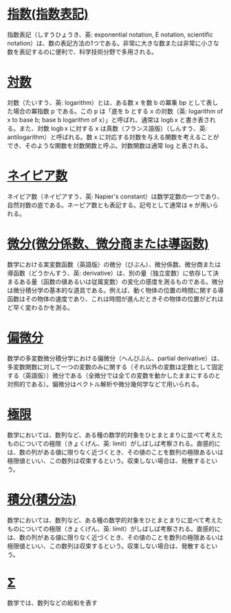 # [指数(指数表記)](https://ja.wikipedia.org/wiki/指数表記)
指数表記（しすうひょうき、英: exponential notation, E notation, scientific notation）は、数の表記方法の1つである。非常に大きな数または非常に小さな数を表記するのに便利で、科学技術分野で多用される。

# [対数](https://ja.wikipedia.org/wiki/対数)

対数（たいすう、英: logarithm）とは、ある数 x を数 b の冪乗 bp として表した場合の冪指数 p である。この p は「底を b とする x の対数（英: logarithm of x to base b; base b logarithm of x）」と呼ばれ、通常は logb x と書き表される。また、対数 logb x に対する x は真数（フランス語版）（しんすう、英: antilogarithm）と呼ばれる。数 x に対応する対数を与える関数を考えることができ、そのような関数を対数関数と呼ぶ。対数関数は通常 log と表される。

# [ネイピア数](https://ja.wikipedia.org/wiki/ネイピア数)
ネイピア数（ネイピアすう、英: Napier's constant）は数学定数の一つであり、自然対数の底である。ネーピア数とも表記する。記号として通常は e が用いられる。

# [微分(微分係数、微分商または導函数)](https://ja.wikipedia.org/wiki/微分)

数学における実変数函数（英語版）の微分（びぶん）、微分係数、微分商または導函数（どうかんすう、英: derivative）は、別の量（独立変数）に依存して決まるある量（函数の値あるいは従属変数）の変化の感度を測るものである。微分は微分積分学の基本的な道具である。例えば、動く物体の位置の時間に関する導函数はその物体の速度であり、これは時間が進んだときその物体の位置がどれほど早く変わるかを測る。


# [偏微分](https://ja.wikipedia.org/wiki/偏微分)

数学の多変数微分積分学における偏微分（へんびぶん、partial derivative）は、多変数関数に対して一つの変数のみに関する（それ以外の変数は定数として固定する（英語版））微分である（全微分では全ての変数を動かしたままにするのと対照的である）。偏微分はベクトル解析や微分幾何学などで用いられる。

# [極限](https://ja.wikipedia.org/wiki/極限)

数学においては、数列など、ある種の数学的対象をひとまとまりに並べて考えたものについての極限（きょくげん、英: limit）がしばしば考察される。直感的には、数の列がある値に限りなく近づくとき、その値のことを数列の極限あるいは極限値といい、この数列は収束するという。収束しない場合は、発散するという。

# [積分(積分法)](https://ja.wikipedia.org/wiki/積分法)

数学においては、数列など、ある種の数学的対象をひとまとまりに並べて考えたものについての極限（きょくげん、英: limit）がしばしば考察される。直感的には、数の列がある値に限りなく近づくとき、その値のことを数列の極限あるいは極限値といい、この数列は収束するという。収束しない場合は、発散するという。

# [Σ](https://ja.wikipedia.org/wiki/Σ)

数学では、数列などの総和を表す

